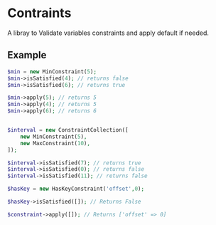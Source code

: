Contraints
==========

A libray to Validate variables constraints and apply default if needed.

Example
-------

```php
$min = new MinConstraint(5);
$min->isSatisfied(4); // returns false
$min->isSatisfied(6); // returns true

$min->apply(5); // returns 5
$min->apply(4); // returns 5
$min->apply(6); // returns 6


$interval = new ConstraintCollection([
    new MinConstraint(5),
    new MaxConstraint(10),
]);

$interval->isSatisfied(7); // returns true
$interval->isSatisfied(0); // returns false
$interval->isSatisfied(11); // returns false

```

```php
$hasKey = new HasKeyConstraint('offset',0);

$hasKey->isSatisfied([]); // Returns False

$constraint->apply([]); // Returns ['offset' => 0]
```



